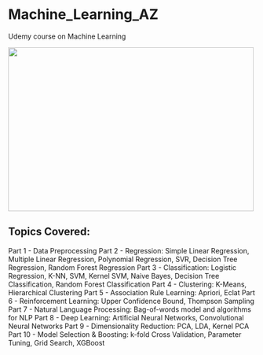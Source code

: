 # Machine_Learning_AZ
Udemy course on Machine Learning
  
<img src = 'https://s3.ap-south-1.amazonaws.com/techleer/207.jpg' lt="Trulli" width="500" height="333"> 

## Topics Covered:


Part 1 - Data Preprocessing
Part 2 - Regression: Simple Linear Regression, Multiple Linear Regression, Polynomial Regression, SVR, Decision Tree Regression, Random Forest Regression
Part 3 - Classification: Logistic Regression, K-NN, SVM, Kernel SVM, Naive Bayes, Decision Tree Classification, Random Forest Classification
Part 4 - Clustering: K-Means, Hierarchical Clustering
Part 5 - Association Rule Learning: Apriori, Eclat
Part 6 - Reinforcement Learning: Upper Confidence Bound, Thompson Sampling
Part 7 - Natural Language Processing: Bag-of-words model and algorithms for NLP
Part 8 - Deep Learning: Artificial Neural Networks, Convolutional Neural Networks
Part 9 - Dimensionality Reduction: PCA, LDA, Kernel PCA
Part 10 - Model Selection & Boosting: k-fold Cross Validation, Parameter Tuning, Grid Search, XGBoost

